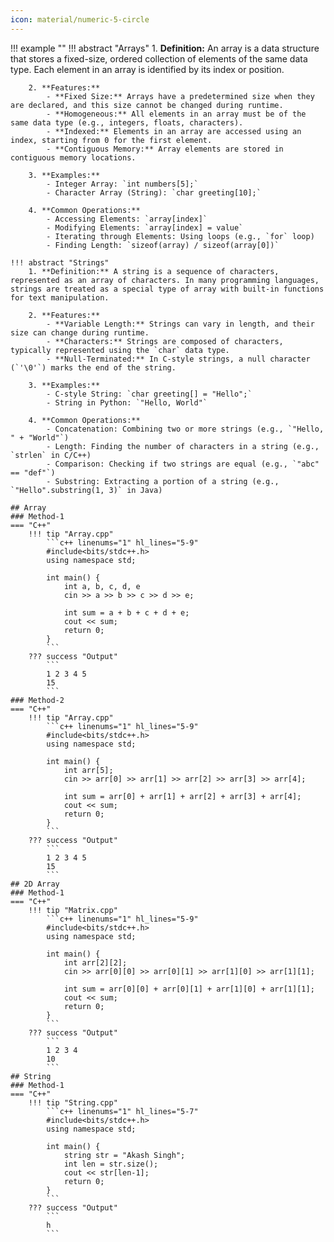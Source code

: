 ```yaml
---
icon: material/numeric-5-circle
---
```


!!! example ""
    !!! abstract "Arrays"
        1. **Definition:** An array is a data structure that stores a fixed-size, ordered collection of elements of the same data type. Each element in an array is identified by its index or position.

        2. **Features:**
            - **Fixed Size:** Arrays have a predetermined size when they are declared, and this size cannot be changed during runtime.
            - **Homogeneous:** All elements in an array must be of the same data type (e.g., integers, floats, characters).
            - **Indexed:** Elements in an array are accessed using an index, starting from 0 for the first element.
            - **Contiguous Memory:** Array elements are stored in contiguous memory locations.

        3. **Examples:**
            - Integer Array: `int numbers[5];`
            - Character Array (String): `char greeting[10];`

        4. **Common Operations:**
            - Accessing Elements: `array[index]`
            - Modifying Elements: `array[index] = value`
            - Iterating through Elements: Using loops (e.g., `for` loop)
            - Finding Length: `sizeof(array) / sizeof(array[0])`

    !!! abstract "Strings"
        1. **Definition:** A string is a sequence of characters, represented as an array of characters. In many programming languages, strings are treated as a special type of array with built-in functions for text manipulation.

        2. **Features:**
            - **Variable Length:** Strings can vary in length, and their size can change during runtime.
            - **Characters:** Strings are composed of characters, typically represented using the `char` data type.
            - **Null-Terminated:** In C-style strings, a null character (`'\0'`) marks the end of the string.

        3. **Examples:**
            - C-style String: `char greeting[] = "Hello";`
            - String in Python: `"Hello, World"`

        4. **Common Operations:**
            - Concatenation: Combining two or more strings (e.g., `"Hello, " + "World"`)
            - Length: Finding the number of characters in a string (e.g., `strlen` in C/C++)
            - Comparison: Checking if two strings are equal (e.g., `"abc" == "def"`)
            - Substring: Extracting a portion of a string (e.g., `"Hello".substring(1, 3)` in Java)

    ## Array
    ### Method-1
    === "C++"
        !!! tip "Array.cpp"
            ```c++ linenums="1" hl_lines="5-9"
            #include<bits/stdc++.h>
            using namespace std;

            int main() {
                int a, b, c, d, e
                cin >> a >> b >> c >> d >> e;

                int sum = a + b + c + d + e;
                cout << sum;
                return 0;
            }
            ```
        ??? success "Output"
            ```
            1 2 3 4 5
            15
            ```
    ### Method-2
    === "C++"
        !!! tip "Array.cpp"
            ```c++ linenums="1" hl_lines="5-9"
            #include<bits/stdc++.h>
            using namespace std;

            int main() {
                int arr[5];
                cin >> arr[0] >> arr[1] >> arr[2] >> arr[3] >> arr[4];

                int sum = arr[0] + arr[1] + arr[2] + arr[3] + arr[4];
                cout << sum;
                return 0;
            }
            ```
        ??? success "Output"
            ```
            1 2 3 4 5
            15
            ```
    ## 2D Array
    ### Method-1
    === "C++"
        !!! tip "Matrix.cpp"
            ```c++ linenums="1" hl_lines="5-9"
            #include<bits/stdc++.h>
            using namespace std;

            int main() {
                int arr[2][2];
                cin >> arr[0][0] >> arr[0][1] >> arr[1][0] >> arr[1][1];

                int sum = arr[0][0] + arr[0][1] + arr[1][0] + arr[1][1];
                cout << sum;
                return 0;
            }
            ```
        ??? success "Output"
            ```
            1 2 3 4
            10
            ```
    ## String
    ### Method-1
    === "C++"
        !!! tip "String.cpp"
            ```c++ linenums="1" hl_lines="5-7"
            #include<bits/stdc++.h>
            using namespace std;

            int main() {
                string str = "Akash Singh";
                int len = str.size();
                cout << str[len-1];
                return 0;
            }
            ```
        ??? success "Output"
            ```
            h
            ```
